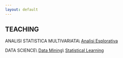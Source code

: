 ```yaml
---
layout: default
---
```


## TEACHING

ANALISI STATISTICA MULTIVARIATA\\
[Analisi Esplorativa](https://github.com/aldosolari/AE)

DATA SCIENCE\\
[Data Mining](https://github.com/aldosolari/DM)\\
[Statistical Learning](https://github.com/aldosolari/SL)
